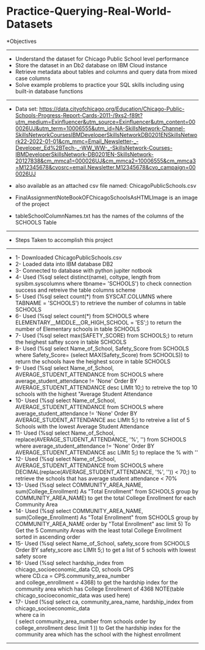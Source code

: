 # Practice-Querying-Real-World-Datasets
  *Objectives
  ___________________________________________________________________________________________
  * Understand the dataset for Chicago Public School level performance
  * Store the dataset in an Db2 database on IBM Cloud instance
  * Retrieve metadata about tables and columns and query data from mixed case columns
  * Solve example problems to practice your SQL skills including using built-in database functions
 ___________________________________________________________________________________________________
 * Data set: https://data.cityofchicago.org/Education/Chicago-Public-Schools-Progress-Report-Cards-2011-/9xs2-f89t?utm_medium=Exinfluencer&utm_source=Exinfluencer&utm_content=000026UJ&utm_term=10006555&utm_id=NA-SkillsNetwork-Channel-SkillsNetworkCoursesIBMDeveloperSkillsNetworkDB0201ENSkillsNetwork22-2022-01-01&cm_mmc=Email_Newsletter-_-Developer_Ed%2BTech-_-WW_WW-_-SkillsNetwork-Courses-IBMDeveloperSkillsNetwork-DB0201EN-SkillsNetwork-20127838&cm_mmca1=000026UJ&cm_mmca2=10006555&cm_mmca3=M12345678&cvosrc=email.Newsletter.M12345678&cvo_campaign=000026UJ
 
 * also available as an attached csv file named: ChicagoPublicSchools.csv
 * FinalAssignmentNoteBookOFChicagoSchoolsAsHTMLImage is an image of the project
 * tableSchoolColumnNames.txt has the names of the columns of the SCHOOLS Table

 __________________________________________________________________________________________________________
 
 * Steps Taken to accomplish this project
 __________________________________________________________________________________________________________
 * 1- Downloaded ChicagoPublicSchools.csv
 * 2- Loaded data into IBM database DB2
 * 3- Connected to database with python jupiter notbook
 * 4- Used (%sql select distinct(name), coltype, length from sysibm.syscolumns where tbname= 'SCHOOLS') to check connection success and retreive the table columns scheme
 * 5- Used (%sql select count(*) from SYSCAT.COLUMNS where TABNAME = 'SCHOOLS') to retrieve the number of columns in table SCHOOLS
 * 6- Used (%sql select count(*) from SCHOOLS where ELEMENTARY__MIDDLE__OR_HIGH_SCHOOL = 'ES';) to return the number of Elementary schools in table SCHOOLS
 * 7- Used (%sql select max(SAFETY_SCORE) from SCHOOLS;) to return the heighest saftey score in table SCHOOLS
 * 8- Used (%sql select Name_of_School, Safety_Score from SCHOOLS where Safety_Score= (select MAX(Safety_Score) from SCHOOLS)) to return the schools have the heighest score in table SCHOOLS
 * 9- Used (%sql select Name_of_School, AVERAGE_STUDENT_ATTENDANCE from SCHOOLS where average_student_attendance != 'None' Order BY AVERAGE_STUDENT_ATTENDANCE desc LIMIt 10;) to retreive the top 10 schools with the highest "Average Student Attendance
 * 10- Used (%sql select Name_of_School, AVERAGE_STUDENT_ATTENDANCE from SCHOOLS where average_student_attendance != 'None' Order BY AVERAGE_STUDENT_ATTENDANCE asc LIMIt 5;) to retreive a list of 5 Schools with the lowest Average Student Attendance
 * 11- Used (%sql select Name_of_School, replace(AVERAGE_STUDENT_ATTENDANCE, '%', '') from SCHOOLS where average_student_attendance != 'None' Order BY AVERAGE_STUDENT_ATTENDANCE asc LIMIt 5;) to replace the % with ''
 * 12- Used (%sql select Name_of_School, AVERAGE_STUDENT_ATTENDANCE from SCHOOLS where DECIMAL(replace(AVERAGE_STUDENT_ATTENDANCE, '%', '')) < 70;) to retrieve the schools that has average student attendance < 70%
 * 13- Used (%sql select COMMUNITY_AREA_NAME, sum(College_Enrollment) As "Total Enrollment" from SCHOOLS group by  COMMUNITY_AREA_NAME) to get the total College Enrollment for each Community Area 
 * 14- Used (%sql select COMMUNITY_AREA_NAME, sum(College_Enrollment) As "Total Enrollment" from SCHOOLS group by  COMMUNITY_AREA_NAME order by "Total Enrollment" asc limit 5) To Get the 5 Community Areas with the least total College Enrollment sorted in ascending order
 * 15- Used (%sql select Name_of_School, safety_score from SCHOOLS Order BY safety_score asc LIMIt 5;) to get a list of 5 schools with lowest safety score
 * 16- Used (%sql select hardship_index from chicago_socioeconomic_data CD, schools CPS \
where CD.ca = CPS.community_area_number \
     and college_enrollment = 4368) to get the hardship index for the community area which has College Enrollment of 4368
     NOTE(table chicago_socioeconomic_data was used here)
 * 17- Used (%sql select ca, community_area_name, hardship_index from chicago_socioeconomic_data \
  where ca in \
  ( select community_area_number from schools order by college_enrollment desc limit 1 )) to Get the hardship index for the community area which has the school with the highest enrollment

  _______________________________________________________________________________________________________________________________________________________
  
